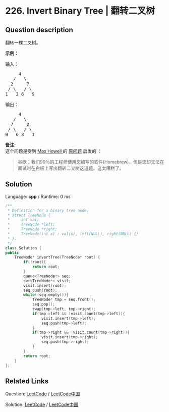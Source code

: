 # 226. Invert Binary Tree | 翻转二叉树

## Question description

<!--If you want to use the English description, use <p>Invert a binary tree.</p>

<p><strong>Example:</strong></p>

<p>Input:</p>

<pre>
     4
   /   \
  2     7
 / \   / \
1   3 6   9</pre>

<p>Output:</p>

<pre>
     4
   /   \
  7     2
 / \   / \
9   6 3   1</pre>

<p><strong>Trivia:</strong><br />
This problem was inspired by <a href="https://twitter.com/mxcl/status/608682016205344768" target="_blank">this original tweet</a> by <a href="https://twitter.com/mxcl" target="_blank">Max Howell</a>:</p>

<blockquote>Google: 90% of our engineers use the software you wrote (Homebrew), but you can&rsquo;t invert a binary tree on a whiteboard so f*** off.</blockquote>
 instead-->
<p>翻转一棵二叉树。</p>

<p><strong>示例：</strong></p>

<p>输入：</p>

<pre>     4
   /   \
  2     7
 / \   / \
1   3 6   9</pre>

<p>输出：</p>

<pre>     4
   /   \
  7     2
 / \   / \
9   6 3   1</pre>

<p><strong>备注:</strong><br>
这个问题是受到 <a href="https://twitter.com/mxcl" target="_blank">Max Howell </a>的 <a href="https://twitter.com/mxcl/status/608682016205344768" target="_blank">原问题</a> 启发的 ：</p>

<blockquote>谷歌：我们90％的工程师使用您编写的软件(Homebrew)，但是您却无法在面试时在白板上写出翻转二叉树这道题，这太糟糕了。</blockquote>




## Solution

Language: **cpp**  /  Runtime: 0 ms

```cpp
/**
 * Definition for a binary tree node.
 * struct TreeNode {
 *     int val;
 *     TreeNode *left;
 *     TreeNode *right;
 *     TreeNode(int x) : val(x), left(NULL), right(NULL) {}
 * };
 */
class Solution {
public:
    TreeNode* invertTree(TreeNode* root) {
        if(!root){
            return root;
        }
        queue<TreeNode*> seq;
        set<TreeNode*> visit;
        visit.insert(root);
        seq.push(root);
        while(!seq.empty()){
            TreeNode* tmp = seq.front();
            seq.pop();
            swap(tmp->left, tmp->right);
            if(tmp->left && !visit.count(tmp->left)){
                visit.insert(tmp->left);
                seq.push(tmp->left);
            }
            if(tmp->right && !visit.count(tmp->right)){
                visit.insert(tmp->right);
                seq.push(tmp->right);
            }
        }
        return root;
    }
};
```



## Related Links

Question: [LeetCode](https://leetcode.com/problems/invert-binary-tree/description/)  /  [LeetCode中国](https://leetcode-cn.com/problems/invert-binary-tree/description/)

Solution: [LeetCode](https://leetcode.com/articles/invert-binary-tree/)  /  [LeetCode中国](https://leetcode-cn.com/articles/invert-binary-tree/)